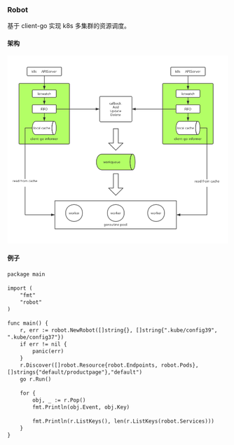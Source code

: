 ### Robot

基于 client-go 实现 k8s 多集群的资源调度。

#### 架构
![avatar](./images/robot.png)

#### 例子
```$xslt
package main

import (
    "fmt"
    "robot"
)

func main() {
    r, err := robot.NewRobot([]string{}, []string{".kube/config39", ".kube/config37"})
    if err != nil {
        panic(err)
    }
    r.Discover([]robot.Resource{robot.Endpoints, robot.Pods}, []strings{"default/productpage"},"default")
    go r.Run()

    for {
        obj, _ := r.Pop()
        fmt.Println(obj.Event, obj.Key)

        fmt.Println(r.ListKeys(), len(r.ListKeys(robot.Services)))
    }
}
```

